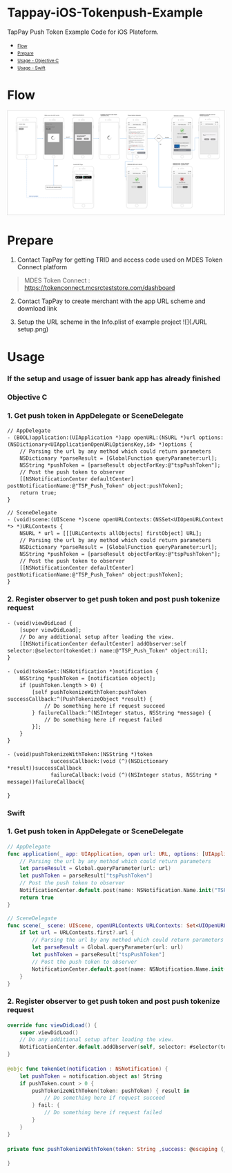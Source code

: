 # Tappay-iOS-Tokenpush-Example

TapPay Push Token Example Code for iOS Plateform.

- <font size=1> [Flow](#flow) </font>
- <font size=1> [Prepare](#prepare) </font>
- <font size=1> [Usage - Objective C](#usage-objc) </font>
- <font size=1> [Usage - Swift](#usage-swift) </font>

<a name="flow"></a>
# Flow
![](./TSP_Shop_Bind_Card_Flow.png)


<a name="prepare"></a>
# Prepare

1. Contact TapPay for getting TRID and access code used on MDES Token Connect platform
> MDES Token Connect : https://tokenconnect.mcsrcteststore.com/dashboard

2. Contact TapPay to create merchant with the app URL scheme and download link

3. Setup the URL scheme in the Info.plist of example project
![](./URL setup.png)


# Usage

### If the setup and usage of issuer bank app has already finished

<a name="usage-objc"></a>
### Objective C
### 1. Get push token in AppDelegate or SceneDelegate
```objc
// AppDelegate
- (BOOL)application:(UIApplication *)app openURL:(NSURL *)url options:(NSDictionary<UIApplicationOpenURLOptionsKey,id> *)options {
    // Parsing the url by any method which could return parameters
    NSDictionary *parseResult = [GlobalFunction queryParameter:url];
    NSString *pushToken = [parseResult objectForKey:@"tspPushToken"];
    // Post the push token to observer
    [[NSNotificationCenter defaultCenter] postNotificationName:@"TSP_Push_Token" object:pushToken];
    return true;
}
```
```objc
// SceneDelegate
- (void)scene:(UIScene *)scene openURLContexts:(NSSet<UIOpenURLContext *> *)URLContexts {
    NSURL * url = [[[URLContexts allObjects] firstObject] URL];
    // Parsing the url by any method which could return parameters
    NSDictionary *parseResult = [GlobalFunction queryParameter:url];
    NSString *pushToken = [parseResult objectForKey:@"tspPushToken"];
    // Post the push token to observer
    [[NSNotificationCenter defaultCenter] postNotificationName:@"TSP_Push_Token" object:pushToken];
}
```

### 2. Register observer to get push token and post push tokenize request

```objc
- (void)viewDidLoad {
    [super viewDidLoad];
    // Do any additional setup after loading the view.
    [[NSNotificationCenter defaultCenter] addObserver:self selector:@selector(tokenGet:) name:@"TSP_Push_Token" object:nil];
}

- (void)tokenGet:(NSNotification *)notification {
    NSString *pushToken = [notification object];
    if (pushToken.length > 0) {
        [self pushTokenizeWithToken:pushToken successCallback:^(PushTokenizeObject *result) {
            // Do something here if request succeed
        } failureCallback:^(NSInteger status, NSString *message) {
            // Do something here if request failed
        }];
    }
}

- (void)pushTokenizeWithToken:(NSString *)token
              successCallback:(void (^)(NSDictionary *result))successCallback
              failureCallback:(void (^)(NSInteger status, NSString * message))failureCallback{
    
}
```

<a name="usage-swift"></a>
### Swift

### 1. Get push token in AppDelegate or SceneDelegate
```swift
// AppDelegate
func application(_ app: UIApplication, open url: URL, options: [UIApplication.OpenURLOptionsKey : Any] = [:]) -> Bool {
    // Parsing the url by any method which could return parameters
    let parseResult = Global.queryParameter(url: url)
    let pushToken = parseResult["tspPushToken"]
    // Post the push token to observer
    NotificationCenter.default.post(name: NSNotification.Name.init("TSP_Push_Token"), object: pushToken, userInfo: nil)
    return true
}
```
```swift
// SceneDelegate
func scene(_ scene: UIScene, openURLContexts URLContexts: Set<UIOpenURLContext>) {
    if let url = URLContexts.first?.url {
        // Parsing the url by any method which could return parameters
        let parseResult = Global.queryParameter(url: url)
        let pushToken = parseResult["tspPushToken"]
        // Post the push token to observer
        NotificationCenter.default.post(name: NSNotification.Name.init("TSP_Push_Token"), object: pushToken, userInfo: nil)
    }
}
```

### 2. Register observer to get push token and post push tokenize request

```swift
override func viewDidLoad() {
    super.viewDidLoad()
    // Do any additional setup after loading the view.
    NotificationCenter.default.addObserver(self, selector: #selector(tokenGet(notification:)), name: NSNotification.Name.init("TSP_Push_Token"), object: nil)
}

@objc func tokenGet(notification : NSNotification) {
    let pushToken = notification.object as! String
    if pushToken.count > 0 {
        pushTokenizeWithToken(token: pushToken) { result in
            // Do something here if request succeed
        } fail: {
            // Do something here if request failed
        }
    }
}

private func pushTokenizeWithToken(token: String ,success: @escaping (_ result: Dictionary<String, Any>) -> Void ,fail: @escaping () -> Void) {
    
}
```
